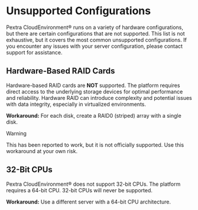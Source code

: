 # Unsupported Configurations
Pextra CloudEnvironment® runs on a variety of hardware configurations, but there are certain configurations that are not supported. This list is not exhaustive, but it covers the most common unsupported configurations. If you encounter any issues with your server configuration, please contact support for assistance.

## Hardware-Based RAID Cards
Hardware-based RAID cards are **NOT** supported. The platform requires direct access to the underlying storage devices for optimal performance and reliability. Hardware RAID can introduce complexity and potential issues with data integrity, especially in virtualized environments.

**Workaround:** For each disk, create a RAID0 (striped) array with a single disk.

> [!WARNING]
> This has been reported to work, but it is not officially supported. Use this workaround at your own risk.

## 32-Bit CPUs
Pextra CloudEnvironment® does not support 32-bit CPUs. The platform requires a 64-bit CPU. 32-bit CPUs will never be supported.

**Workaround:** Use a different server with a 64-bit CPU architecture.

